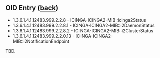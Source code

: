 ## OID Entry ([back](00-A-documentation.md)) ##

* 1.3.6.1.4.1.12483.999.2.2.8 - ICINGA-ICINGA2-MIB::icinga2Status
* 1.3.6.1.4.1.12483.999.2.2.8.1 - ICINGA-ICINGA2-MIB::i2DaemonStatus
* 1.3.6.1.4.1.12483.999.2.2.8.2 - ICINGA-ICINGA2-MIB::i2ClusterStatus
* 1.3.6.1.4.1.12483.999.2.2.0.13 - ICINGA-ICINGA2-MIB::i2NotificationEndpoint

TBD.
